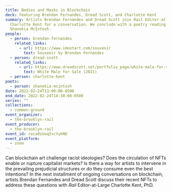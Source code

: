 ```yaml
---
title: Bodies and Masks in Blockchain
deck: Featuring Brendan Fernandes, Dread Scott, and Charlotte Kent
summary: Artists Brendan Fernandes and Dread Scott join Rail Editor-at-Large
  Charlotte Kent for a conversation. We conclude with a poetry reading by
  Shanekia McIntosh.
people:
  - person: brendan-fernandes
    related_links:
      - url: https://www.imnotart.com/souvenir
        text: Souvenir by Brendan Fernandes
  - person: dread-scott
    related_links:
      - url: https://www.dreadscott.net/portfolio_page/white-male-for-sale/
        text: White Male for Sale (2021)
  - person: charlotte-kent
poets:
  - person: shanekia-mcintosh
date: 2022-02-24T13:00:00-0500
end_date: 2022-02-24T14:30:00-0500
series: ""
collections:
  - common-ground
event_organizer:
  - the-brooklyn-rail
event_producer:
  - the-brooklyn-rail
event_id: reca0sUoqIxcYykND
event_platform:
  - zoom
---
```

Can blockchain art challenge racist ideologies? Does the circulation of NFTs enable or rupture capitalist markets? Is there a way for artists to intervene in the prevailing prejudicial structures or do they consume even the best intentions? In the next installment of ongoing conversations on blockchain, artists Brendan Fernandes and Dread Scott discuss their recent NFTs to address these questions with *Rail* Editor-at-Large Charlotte Kent, PhD.